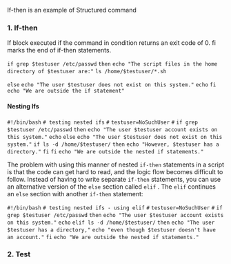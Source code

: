
If-then is an example of Structured command 

<h3> 1. If-then</h3>
If block executed if the command in condition returns an exit code of 0. fi marks the end of if-then statements. 

`if grep $testuser /etc/passwd` 
`then` 
	`echo "The script files in the home directory of $testuser are:"` `ls /home/$testuser/*.sh`

`else`
	`echo "The user $testuser does not exist on this system."` 
	`echo`
 `fi` 
`echo "We are outside the if statement"`


<h4> Nesting Ifs </h4>

`#!/bin/bash` 
`# testing nested ifs`
`#` 
`testuser=NoSuchUser`
`#` 
`if grep $testuser /etc/passwd` 
`then`
	`echo "The user $testuser account exists on this system."` 
	`echo`
 `else` 
	 `echo "The user $testuser does not exist on this system."` 
	 `if ls -d /home/$testuser/` 
	 `then`
		 `echo "However, $testuser has a directory."`
	 `fi` 
`fi`
`echo "We are outside the nested if statements."`


The problem with using this manner of nested `if-then` statements in a script is that the code can get hard to read, and the logic flow becomes difficult to follow. Instead of having to write separate `if-then` statements, you can use an alternative version of the `else` section called `elif` . The `elif` continues an `else` section with another `if-then` statement:

`#!/bin/bash`
`# testing nested ifs - using elif` 
`#` 
`testuser=NoSuchUser` 
`#` 
`if grep $testuser /etc/passwd`
`then`
	`echo "The user $testuser account exists on this system."`
	 `echo` 
`elif ls -d /home/$testuser/` 
`then` 
	`echo "The user $testuser has a directory,"` 
	`echo "even though $testuser doesn't have an account."` 
`fi` 
`echo "We are outside the nested if statements."`


<h3> 2. Test </h3>

